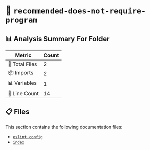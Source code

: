 # 📁 `recommended-does-not-require-program`

## 📊 Analysis Summary For Folder

| Metric | Count |
|--------|-------|
| 📁 Total Files | 2 |
| 📦 Imports | 2 |
| 📊 Variables | 1 |
| 🔢 Line Count | 14 |


## 📋 Files

This section contains the following documentation files:

- [`eslint.config`](./eslint.config.md)
- [`index`](./index.md)